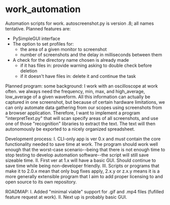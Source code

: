 # work_automation
Automation scripts for work. autoscreenshot.py is version .8; all names tentative. Planned features are: 
  * PySimpleGUI interface
  * The option to set profiles for: 
    - the area of a given monitor to screenshot
    - number of screenshots and the delay in milliseconds between them
  * A check for the directory name chosen is already made
    - if it has files in: provide warning asking to double check before deletion
    - if it doesn't have files in: delete it and continue the task
    

Planned program: some background: I work with an oscilloscope at work often. we always need the frequency, min, max, and high_average, low_average of a given waveform. 
All this information can actually be captured in one screenshot, but because of certain hardware limitations, we can only automate data gathering from our scopes using screenshots from a browser application.
Therefore, I want to implement a program "interpretText.py" that will scan specify areas of all screenshots, and use one of those "recognition" libraries to extract the text.
The text will then autonomously be exported to a nicely organized spreadsheet.

Development process: 
I. CLI-only app is ver 0.x and *must* contain the core functionality needed to save time at work. The program should work well enough that the worst-case scenario--being that there is not enough time to stop testing to develop automation software--the script will still save sizeable time.
II. First ver at 1.x will have a basic GUI. Should continue to save time while being non-developer friendly.
III. Scripts or programs that make it to 2.0.x mean that only bug fixes apply, 2.x.y or z.x.y means it is a more generally extensible program that I aim to add proper licensing to and open source to its own repository.

ROADMAP:
I. Added "minimal viable" support for .gif and .mp4 files (fufilled feature request at work).
II. Next up is probably basic GUI.
